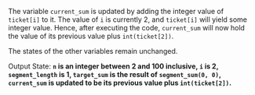 The variable `current_sum` is updated by adding the integer value of `ticket[i]` to it. The value of `i` is currently 2, and `ticket[i]` will yield some integer value. Hence, after executing the code, `current_sum` will now hold the value of its previous value plus `int(ticket[2])`.

The states of the other variables remain unchanged.

Output State: **`n` is an integer between 2 and 100 inclusive, `i` is 2, `segment_length` is 1, `target_sum` is the result of `segment_sum(0, 0)`, `current_sum` is updated to be its previous value plus `int(ticket[2])`.**